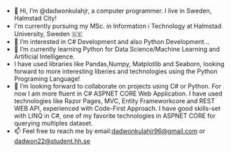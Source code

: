 - 👋 Hi, I’m @dadwonkulahjr, a computer programmer. I live in Sweden, Halmstad City!
- I'm currently pursuing my MSc. in Information ℹ️ Technology at Halmstad University, Sweden 🇸🇪
- 👀 I’m interested in C# Development and also Python Development...
- 🌱 I’m currently learning Python for Data Science/Machine Learning and Artificial Intelligence.
-  I have used libraries like Pandas,Numpy, Matplotlib and Seaborn, looking forward to more interesting liberies and technologies using the Python Programing Language!
- 💞️ I’m looking forward to collaborate on projects using C# or Python. For now I am more fluent in C# ASPNET CORE Web Application. I have used technologies like Razor Pages, MVC, Entity Frameworkcore and REST WEB API, experienced with Code-First Approach. I have good skills-set with LINQ in C#, one of my favorite technologies in ASPNET CORE for querying multiples dataset.
- 📫 Feel free to reach me by email:dadwonkulahjr96@gmail.com or dadwon22@student.hh.se

<!---
dadwonkulahjr/dadwonkulahjr is a ✨ special ✨ repository because its `README.md` (this file) appears on your GitHub profile.
You can click the Preview link to take a look at your changes.
--->
